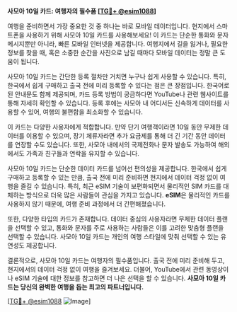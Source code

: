 **사모아 10일 카드: 여행자의 필수품 [[TG💪+ @esim1088](https://t.me/s/esim1088)]**

여행을 준비하면서 가장 중요한 것 중 하나는 바로 모바일 데이터입니다. 현지에서 스마트폰을 사용하기 위해 사모아 10일 카드를 사용해보세요! 이 카드는 단순한 통화와 문자 메시지뿐만 아니라, 빠른 모바일 인터넷을 제공합니다. 여행지에서 길을 잃거나, 필요한 정보를 찾을 때, 혹은 소중한 순간을 사진으로 남길 때마다 모바일 데이터는 정말 큰 도움이 됩니다.

사모아 10일 카드는 간단한 등록 절차만 거치면 누구나 쉽게 사용할 수 있습니다. 특히, 한국에서 쉽게 구매하고 출국 전에 미리 등록할 수 있다는 점은 큰 장점입니다. 한국어로 된 안내문도 함께 제공되며, 카드 등록 방법이 궁금하다면 YouTube나 관련 웹사이트를 통해 자세히 확인할 수 있습니다. 등록 후에는 사모아 내 어디서든 신속하게 데이터를 사용할 수 있어, 여행의 불편함을 최소화할 수 있습니다.

이 카드는 다양한 사용자에게 적합합니다. 만약 단기 여행객이라면 10일 동안 무제한 데이터를 이용할 수 있으며, 장기 체류자라면 추가 요금제를 통해 더 긴 기간 동안 데이터를 연장할 수도 있습니다. 또한, 사모아 내에서의 국제전화나 문자 발송도 가능하여 해외에서도 가족과 친구들과 연락을 유지할 수 있습니다.

사모아 10일 카드는 단순한 데이터 카드를 넘어선 편의성을 제공합니다. 한국에서 쉽게 구매하고 등록할 수 있는 만큼, 출국 전에 미리 준비하면 현지에서 데이터 걱정 없이 여행을 즐길 수 있습니다. 특히, 최근 eSIM 기술이 보편화되면서 물리적인 SIM 카드를 대체하는 방식으로 더욱 많은 사람들이 관심을 가지고 있습니다. **eSIM**은 물리적인 카드를 사용하지 않기 때문에, 여행 준비 과정에서 더 간편해졌습니다.

또한, 다양한 타입의 카드가 존재합니다. 데이터 중심의 사용자라면 무제한 데이터 플랜을 선택할 수 있고, 통화와 문자를 주로 사용하는 사람들은 이를 고려한 맞춤형 플랜을 선택할 수 있습니다. 사모아 10일 카드는 개인의 여행 스타일에 맞춰 선택할 수 있는 유연성도 제공합니다.

결론적으로, 사모아 10일 카드는 여행자의 필수품입니다. 출국 전에 미리 준비해 두고, 현지에서의 데이터 걱정 없이 여행을 즐겨보세요. 더불어, YouTube에서 관련 동영상이나 eSIM 기술에 대한 정보를 참고하면 더 나은 선택을 할 수 있습니다. **사모아 10일 카드는 당신의 완벽한 여행을 돕는 최고의 파트너입니다.**

[[TG💪+ @esim1088](https://t.me/s/esim1088) ![Image](https://i.postimg.cc/Y0z9fWf4/image.png)]